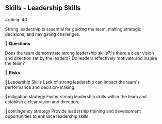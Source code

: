 

## Skills - Leadership Skills

#rating: 40


Strong leadership is essential for guiding the team, making strategic decisions, and navigating challenges.

**💭 Questions**

Does the team demonstrate strong leadership skills?;Is there a clear vision and direction set by the leaders?;Do leaders effectively motivate and inspire the team?

**🚨 Risks**

🚨Leadership Skills
Lack of strong leadership can impact the team's performance and decision-making.

🚨mitigation strategy
Foster strong leadership skills within the team and establish a clear vision and direction.

🚨contingency strategy
Provide leadership training and development opportunities to enhance leadership skills.




